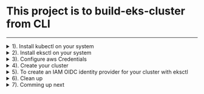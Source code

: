 # This project is to build-eks-cluster from CLI
---
<details><summary>1). Install kubectl on your system</summary>
<p> 

- If using Windows OS open `PowerShell` as Administrator, enter the url below to download kubectl binaries.
```bash
curl -o kubectl.exe https://amazon-eks.s3.us-west-2.amazonaws.com/1.20.4/2021-04-12/bin/windows/amd64/kubectl.exe
```
- a). Create a `bin` folder in any location of your choice.
- b). Open location where `kubectl.exe` is located.
- c) .Copy or cut `kubectl.exe`  file and paste in you `bin` folder.
- d). Add the Path of the `bin` folder to your environment variable (under `User variable for <user-name>`)
- e). Enter `kubectl version --short --client` to test kubectl version.
- you may see [aws documentation](https://docs.aws.amazon.com/eks/latest/userguide/install-kubectl.html) for installation guide.
</p>
</details>

<details><summary>2). Install eksctl on your system</summary>
<p>

- a). If you are using `Windows OS`, cick [here](https://github.com/weaveworks/eksctl/releases/download/0.51.0/eksctl_Windows_amd64.zip) to download the zip file or see [aws documentation](https://docs.aws.amazon.com/eks/latest/userguide/eksctl.html) for installation guide.

- b). Follow configuration steps( a to d) above to set up eksctl. Remember,you will have to create a folder with different name other than `bin` if they have to be in the same location or directory.
- c). Enter `eksctl version` to see its current version

</p>
</details>

<details><summary>3). Configure aws Credentials</summary>
<p>

- Open `command prompt` or and enter `aws configure` and the enter your `AWS Access Key ID`, `AWS Secret Access Key `, `Default region name [us-east-1]`, etc

 ```bash
 AWS Access Key ID [****************OZOR]: HZYOSSXYULSJSJSHSKK
 AWS Secret Access Key [****************ifZc]: rtshjskll+kksksksksssksks
Default region name [us-east-1]: us-west-1
Default output format [None]: 
```
- If you don't have `awscli` installed, see [aws documentation](https://docs.aws.amazon.com/cli/latest/userguide/install-cliv2-windows.html) for installation guides.

</p>
</details>

<details><summary>4). Create your cluster</summary>
<p>

- On `PowerSell`, enter the command below to create your cluster named `apple-cluster`,
```bash
eksctl create cluster \
--name apple-cluster \
--version 1.16 \
--region us-west-2 \
--nodegroup-name linux-nodes \
--node-type t3.large \
--nodes 2
```
- Enter `aws eks --region us-west-2 describe-cluster --name apple-cluster --query cluster.status` to check the status of the cluster. If successfully created, you should see `"ALIVE"`
- Enter `aws eks --region us-west-2 update-kubeconfig --name apple-cluster` to update and export kubernetes configuration file to your local.
- `$ cat ~/.kube/config` to see kubernetes configuration file. You shold see something like this. 
```bash
apiVersion: v1
clusters:
- cluster:
    certificate-authority-data: CERT
    server: https://xxxxxxx.sk1.us-east-1.eks.amazonaws.com
  name: arn:aws:eks:us-east-1:xxxxxxx:cluster/eks-cluster
contexts:
- context:
    cluster: arn:aws:eks:us-east-1:xxxxxxx:cluster/eks-cluster
    user: arn:aws:eks:us-east-1:xxxxxxx:cluster/eks-cluster
  name: arn:aws:eks:us-east-1:xxxxxxx:cluster/eks-cluster
current-context: arn:aws:eks:us-east-1:xxxxxxx:cluster/eks-cluster
kind: Config
preferences: {}
users:
- name: arn:aws:eks:us-east-1:xxxxxxx:cluster/eks-cluster
  user:
    exec:
      apiVersion: client.authentication.k8s.io/v1alpha1
      args:
      - --region
      - us-east-1
      - eks
      - get-token
      - --cluster-name
      - eks-cluster
      command: aws
```

- Now that your cluster is up and running, move to directory where your `"YAML defination files"` are located and start creating your appliactions.

```bash
kubectl get ns
```
```bash
kubectl get cs
```
```bash
kubectl get node
```
```bash
kubectl get pods -A
```
```bash
kubectl get apiservices
```
```bash
kubectl get svc
```

</p>
</details>

<details><summary>5). To create an IAM OIDC identity provider for your cluster with eksctl</summary>
<p>
 
 - Determine whether you have an existing IAM OIDC provider for your cluster.

View your cluster's OIDC provider URL.

 ```bash
 aws eks describe-cluster --name <cluster_name> --query "cluster.identity.oidc.issuer" --output text
 ```
 Example output:

```bash
https://oidc.eks.us-west-2.amazonaws.com/id/EXAMPLED539D4633E53DE1B716D3041E
```
- List the IAM OIDC providers in your account. Replace <EXAMPLED539D4633E53DE1B716D3041E> (including <>) with the value returned from the previous command.

 ```bash
 aws iam list-open-id-connect-providers | grep <EXAMPLED539D4633E53DE1B716D3041E>
 ```

 Example output:

 ```bash
 "Arn": "arn:aws-cn:iam::111122223333:oidc-provider/oidc.eks.us-west-2.amazonaws.com/id/EXAMPLED539D4633E53DE1B716D3041E"
 ```

 If output is returned from the previous command, then you already have a provider for your cluster. If no output is returned, then you must create an IAM OIDC provider.

- Create an IAM OIDC identity provider for your cluster with the following command. Replace <cluster_name> (including <>) with your own value.

```bash
eksctl utils associate-iam-oidc-provider --cluster <cluster_name> --approve
```
**To create an IAM OIDC identity provider for your cluster with the AWS Management Console**

- Open the Amazon EKS console (here)[https://console.aws.amazon.com/eks/home#/clusters].

- Select the name of your cluster and then select the `**Configuration**` tab.

- In the **Details** section, note the value of the **OpenID Connect provider URL**.

- Open the IAM console (here)[https://console.aws.amazon.com/iam/].

- In the navigation panel, choose Identity Providers. If a Provider is listed that matches the URL for your cluster, then you already have a provider for your cluster. If a provider isn't listed that matches the URL for your cluster, then you must create one.

- To create a provider, choose **Add Provider**.

- For **Provider Type**, **choose OpenID Connect**.

- For **Provider URL**, paste the OIDC issuer URL for your cluster, and then choose **Get thumbprint**.

- For **Audience**, enter `sts.amazonaws.com` and choose **Add provider**.
</p>
</details>

<details><summary>6). Clean up </summary>
<p>

- Enter `$ eksctl delete cluster --region=us-west-2 --name=apple-cluster` to delete your cluster

</p>
</details>

<details><summary>7). Comming up next </summary>
<p>

- Helm 

</p>
</details>






